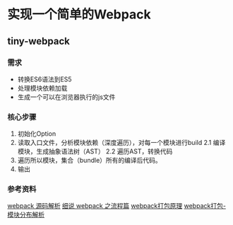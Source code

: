 # 实现一个简单的Webpack

## tiny-webpack

### 需求
- 转换ES6语法到ES5
- 处理模块依赖加载
- 生成一个可以在浏览器执行的js文件

### 核心步骤
1. 初始化Option
2. 读取入口文件，分析模块依赖（深度遍历），对每一个模块进行build
  2.1 编译模块，生成抽象语法树（AST）
  2.2 遍历AST，转换代码
4. 遍历所以模块，集合（bundle）所有的编译后代码。
5. 输出

### 参考资料
[webpack 源码解析](https://lihuanghe.github.io/2016/05/30/webpack-source-analyse.html)
[细说 webpack 之流程篇](http://taobaofed.org/blog/2016/09/09/webpack-flow/)
[webpack打包原理](https://www.jianshu.com/p/e24ed38d89fd)
[webpack打包-模块分布解析](https://cnodejs.org/topic/5867bb575eac96bb04d3e301)